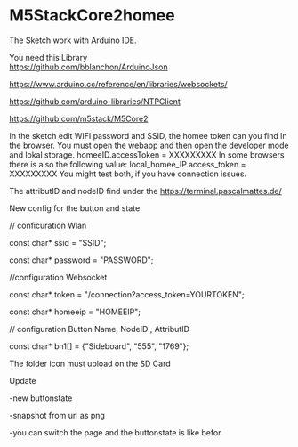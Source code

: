 # M5StackCore2homee
The Sketch work with Arduino IDE.

You need this Library  
 https://github.com/bblanchon/ArduinoJson
  
 https://www.arduino.cc/reference/en/libraries/websockets/
                      
 https://github.com/arduino-libraries/NTPClient
                      
 https://github.com/m5stack/M5Core2

In the sketch edit WIFI password and SSID, the homee token can you find in the browser.
You must open the webapp and then open the developer mode and lokal storage. 
homeeID.accessToken = XXXXXXXXX
In some browsers there is also the following value: local_homee_IP.access_token = XXXXXXXXX
You might test both, if you have connection issues.

The attributID and nodeID find under the https://terminal.pascalmattes.de/

New config for the button and state

// conficuration Wlan

const char* ssid = "SSID";

const char* password = "PASSWORD";

//configuration Websocket

const char* token =  "/connection?access_token=YOURTOKEN";

const char* homeeip = "HOMEEIP";

// configuration Button   Name, NodeID , AttributID

const char* bn1[] = {"Sideboard", "555", "1769"};



The folder icon must upload on the SD Card

Update

-new buttonstate

-snapshot from url as png

-you can switch the page and the buttonstate is like befor
